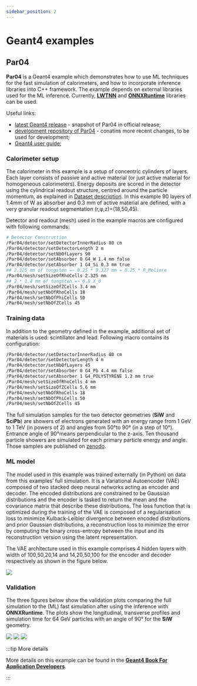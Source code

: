 ```yaml
---
sidebar_position: 2
---
```


# Geant4 examples

## Par04

**Par04** is a Geant4 example which demonstrates how to use ML techniques for the fast simulation of calorimeters, and how to incorporate inference libraries into C++ framework. The example depends on external libraries used for the ML inference. Currently, **[LWTNN](https://github.com/lwtnn/lwtnn)** and **[ONNXRuntime](https://github.com/microsoft/onnxruntime)** libraries can be used.

Useful links:
- [latest Geant4 release](https://gitlab.cern.ch/geant4/geant4/-/tree/master/examples/extended/parameterisations/Par04) - snapshot of Par04 in official release;
- [development repository of Par04](https://gitlab.cern.ch/azaborow/geant4_par04) - conatins more recent changes, to be used for development;
- [Geant4 user guide](https://geant4-userdoc.web.cern.ch/UsersGuides/ForApplicationDeveloper/html/Examples/extended/Par04.html#par04);


### Calorimeter setup

The calorimeter in this example is a setup of concentric cylinders of layers. Each layer consists of passive and active material (or just active material for homogeneous calorimeters). Energy deposits are scored in the detector using the cylindrical readout structure, centred around the particle momentum, as explained in [Dataset description](docs/ml_workflow#dataset-description). In this example 90 layers of 1.4mm of W as absorber and 0.3 mm of active material are defined, with a very granular readout segmentation (r,&phi;,z)=(18,50,45).

Detector and readout (mesh) used in the example macros are configured with following commands:

```bash
# Detector Construction
/Par04/detector/setDetectorInnerRadius 80 cm
/Par04/detector/setDetectorLength 2 m
/Par04/detector/setNbOfLayers 90
/Par04/detector/setAbsorber 0 G4_W 1.4 mm false
/Par04/detector/setAbsorber 1 G4_Si 0.3 mm true
## 2.325 mm of tungsten =~ 0.25 * 9.327 mm = 0.25 * R_Moliere
/Par04/mesh/setSizeOfRhoCells 2.325 mm
## 2 * 1.4 mm of tungsten =~ 0.8 X_0
/Par04/mesh/setSizeOfZCells 3.4 mm
/Par04/mesh/setNbOfRhoCells 18
/Par04/mesh/setNbOfPhiCells 50
/Par04/mesh/setNbOfZCells 45
```

### Training data

In addition to the geometry defined in the example, additional set of materials is used: scintillator and lead. Following macro contains its configuration:

```bash
/Par04/detector/setDetectorInnerRadius 80 cm
/Par04/detector/setDetectorLength 4 m
/Par04/detector/setNbOfLayers 45
/Par04/detector/setAbsorber 0 G4_Pb 4.4 mm false
/Par04/detector/setAbsorber 1 G4_POLYSTYRENE 1.2 mm true
/Par04/mesh/setSizeOfRhoCells 4 mm
/Par04/mesh/setSizeOfZCells 5.6 mm
/Par04/mesh/setNbOfRhoCells 18
/Par04/mesh/setNbOfPhiCells 50
/Par04/mesh/setNbOfZCells 45
```

The full simulation samples for the two detector geometries (**SiW** and **SciPb**) are showers of electrons generated with an energy range from 1 GeV to 1 TeV (in powers of 2) and angles from 50&deg;to 90&deg; (in a step of 10&deg;). Entrance angle of 90&deg;means perpendicular to the z-axis. Ten thousand particle showers are simulated for each primary particle energy and angle. Those samples are published on [zenodo](https://zenodo.org/record/6082201).

### ML model 

The model used in this example was trained externally (in Python) on data from this examples’ full simulation. It is a Variational Autoencoder (VAE) composed of two stacked deep neural networks acting as encoder and decoder. The encoded distributions are constrained to be Gaussian distributions and the encoder is tasked to return the mean and the covariance matrix that describe these distributions. The loss function that is optimized during the training of the VAE is composed of a regularisation loss to minimize Kulback-Leibler divergence between encoded distributions and prior Gaussian distributions, a reconstruction loss to minimize the error by computing the binary cross-entropy between the input and its reconstruction version using the latent representation.

The VAE architecture used in this example comprises 4 hidden layers with width of 100,50,20,14 and 14,20,50,100 for the encoder and decoder respectively as shown in the figure below.

![](/img/Geant4_Inference/Geant4_examples/Par04_MLModel.png)


### Validation

The three figures below show the validation plots comparing the full simulation to the (ML) fast simulation after using the inference with **ONNXRuntime**. The plots show the longitudinal, transverse profiles and simulation time for 64 GeV particles with an angle of 90&deg; for the **SiW** geometry.

![](/img/Geant4_Inference/Geant4_examples/Par04_LongProfile.png)
![](/img/Geant4_Inference/Geant4_examples/Par04_LatProfile.png)
![](/img/Geant4_Inference/Geant4_examples/Par04_SimTime.png)

:::tip More details

More details on this example can be found in the **[Geant4 Book For Application Developers](https://geant4-userdoc.web.cern.ch/UsersGuides/ForApplicationDeveloper/html/Examples/extended/Par04.html#par04)**.

:::


